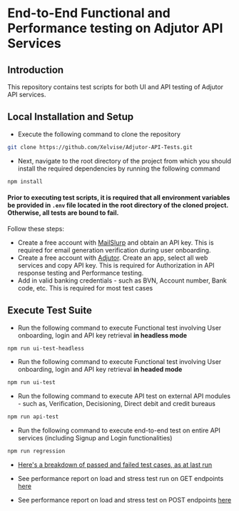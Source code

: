 # End-to-End Functional and Performance testing on Adjutor API Services


## Introduction
This repository contains test scripts for both UI and API testing of Adjutor API services.

## Local Installation and Setup
- Execute the following command to clone the repository
```bash
git clone https://github.com/Xelvise/Adjutor-API-Tests.git
```
- Next, navigate to the root directory of the project from which you should install the required dependencies by running the following command
```bash
npm install
```

#### Prior to executing test scripts, it is required that all environment variables be provided in `.env` file located in the root directory of the cloned project. Otherwise, all tests are bound to fail. 
Follow these steps:
- Create a free account with [MailSlurp](https://app.mailslurp.com/sign-up/) and obtain an API key. This is required for email generation verification during user onboarding.
- Create a free account with [Adjutor](https://app.adjutor.io/signup). Create an app, select all web services and copy API key. This is required for Authorization in API response testing and Performance testing.
- Add in valid banking credentials - such as BVN, Account number, Bank code, etc. This is required for most test cases


## Execute Test Suite
- Run the following command to execute Functional test involving User onboarding, login and API key retrieval **in headless mode**
```bash
npm run ui-test-headless
```
- Run the following command to execute Functional test involving User onboarding, login and API key retrieval **in headed mode**
```bash
npm run ui-test
```
- Run the following command to execute API test on external API modules - such as, Verification, Decisioning, Direct debit and credit bureaus
```bash
npm run api-test
```
- Run the following command to execute end-to-end test on entire API services (including Signup and Login functionalities)
```bash
npm run regression
```






- [Here's a breakdown of passed and failed test cases, as at last run](https://rawcdn.githack.com/Xelvise/Adjutor-API-Tests/599537df192abc0434593ff88b5520c3ce371634/performance-report/Playwright%20test%20result.html)

- See performance report on load and stress test run on GET endpoints [here](https://rawcdn.githack.com/Xelvise/Adjutor-API-Tests/db1652384f08cf4e6e4cfa2cec0e641971a377b0/performance-report/GET%20ramp-up%20test%20on%20Adjutor%20API.html)


- See performance report on load and stress test on POST endpoints [here](https://rawcdn.githack.com/Xelvise/Adjutor-API-Tests/db1652384f08cf4e6e4cfa2cec0e641971a377b0/performance-report/POST%20ramp-up%20test%20on%20Adjutor%20API.html)

